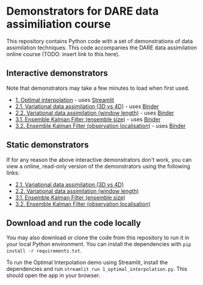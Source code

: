 # Demonstrators for DARE data assimiliation course
This repository contains Python code with a set of demonstrations of data assimilation techniques. This code accompanies the DARE data assimilation online course (TODO: insert link to this here).

## Interactive demonstrators
Note that demonstrators may take a few minutes to load when first used.
 * [1. Optimal interpolation](https://share.streamlit.io/darc-reading/dare-da-demos/main/1_optimal_interpolation.py) - uses [Streamlit](https://streamlit.io)
 * [2.1. Variational data assimilation (3D vs 4D)](https://mybinder.org/v2/gh/darc-reading/dare-da-demos/HEAD?labpath=2-1_variational_activity-3D_vs_4D_var_single_obs.ipynb) - uses [Binder](https://mybinder.org)
 * [2.2. Variational data assimilation (window length)](https://mybinder.org/v2/gh/darc-reading/dare-da-demos/HEAD?labpath=2-2_variational_activity_4D-var_assimilation_window.ipynb) - uses [Binder](https://mybinder.org)
 * [3.1. Ensemble Kalman Filter (ensemble size)](https://mybinder.org/v2/gh/darc-reading/dare-da-demos/HEAD?labpath=3-1_ensemble_activity_ensemble_size.ipynb) - uses [Binder](https://mybinder.org)
 * [3.2. Ensemble Kalman Filter (observation localisation)](https://mybinder.org/v2/gh/darc-reading/dare-da-demos/HEAD?labpath=3-2_ensemble_activity_observation_localisation.ipynb) - uses [Binder](https://mybinder.org)

## Static demonstrators
If for any reason the above interactive demonstrators don't work, you can view a online, read-only version of the demonstrators using the following links:
 * [2.1. Variational data assimilation (3D vs 4D)](https://nbviewer.org/github/darc-reading/dare-da-demos/blob/HEAD/2-1_variational_activity-3D_vs_4D_var_single_obs.ipynb)
 * [2.2. Variational data assimilation (window length)](https://nbviewer.org/github/darc-reading/dare-da-demos/blob/HEAD/2-2_variational_activity_4D-var_assimilation_window.ipynb)
 * [3.1. Ensemble Kalman Filter (ensemble size)](https://nbviewer.org/github/darc-reading/dare-da-demos/blob/HEAD/3-1_ensemble_activity_ensemble_size.ipynb)
 * [3.2. Ensemble Kalman Filter (observation localisation)](https://nbviewer.org/github/darc-reading/dare-da-demos/blob/HEAD/3-2_ensemble_activity_observation_localisation.ipynb)

## Download and run the code locally
You may also download or clone the code from this repository to run it in your local Python environment. You can install the dependencies with `pip install -r requirements.txt`.

To run the Optimal Interpolation demo using Streamlit, install the dependencies and run `streamlit run 1_optimal_interpolation.py`. This should open the app in your browser.
